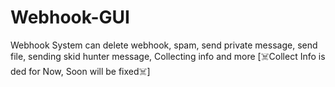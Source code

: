 # Webhook-GUI
Webhook System can delete webhook, spam, send private message, send file, sending skid hunter message, Collecting info and more [☠️Collect Info is ded for Now, Soon will be fixed☠️]
